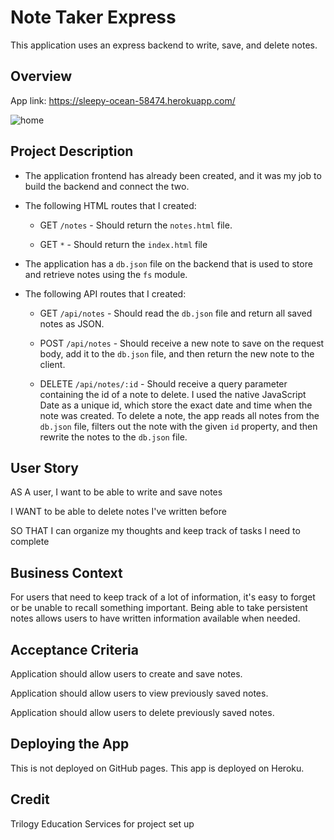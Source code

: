 # Note Taker Express
This application uses an express backend to write, save, and delete notes.

## Overview

App link: https://sleepy-ocean-58474.herokuapp.com/

![home](https://user-images.githubusercontent.com/57735283/98990936-fe701f80-24df-11eb-9dbb-24536d13b2ab.PNG)

## Project Description

* The application frontend has already been created, and it was my job to build the backend and connect the two.

* The following HTML routes that I created:

  * GET `/notes` - Should return the `notes.html` file.

  * GET `*` - Should return the `index.html` file

* The application has a `db.json` file on the backend that is used to store and retrieve notes using the `fs` module.

* The following API routes that I created:

  * GET `/api/notes` - Should read the `db.json` file and return all saved notes as JSON.

  * POST `/api/notes` - Should receive a new note to save on the request body, add it to the `db.json` file, and then return the new note to the client.

  * DELETE `/api/notes/:id` - Should receive a query parameter containing the id of a note to delete. I used the native JavaScript Date as a unique id, which store the exact date and time when the note was created. To delete a note, the app reads all notes from the `db.json` file, filters out the note with the given `id` property, and then rewrite the notes to the `db.json` file.

## User Story

AS A user, I want to be able to write and save notes

I WANT to be able to delete notes I've written before

SO THAT I can organize my thoughts and keep track of tasks I need to complete

## Business Context

For users that need to keep track of a lot of information, it's easy to forget or be unable to recall something important. Being able to take persistent notes allows users to have written information available when needed.

## Acceptance Criteria

Application should allow users to create and save notes.

Application should allow users to view previously saved notes.

Application should allow users to delete previously saved notes.

## Deploying the App

This is not deployed on GitHub pages. This app is deployed on Heroku.

## Credit
Trilogy Education Services for project set up
